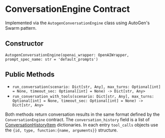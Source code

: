# ConversationEngine Contract

Implemented via the `AutogenConversationEngine` class using AutoGen's Swarm pattern.

## Constructor
`AutogenConversationEngine(openai_wrapper: OpenAIWrapper, prompt_spec_name: str = 'default_prompts')`

## Public Methods
- `run_conversation(scenario: Dict[str, Any], max_turns: Optional[int] = None, timeout_sec: Optional[int] = None) -> Dict[str, Any>`
- `run_conversation_with_tools(scenario: Dict[str, Any], max_turns: Optional[int] = None, timeout_sec: Optional[int] = None) -> Dict[str, Any>`

Both methods return conversation results in the same format defined by the
`ConversationEngine` contract. The `conversation_history` field is a list of
[ConversationHistoryItem](../dto/conversation_history_item.md) dictionaries. In
each entry `tool_calls` objects use the `{id, type, function:{name, arguments}}`
structure.
